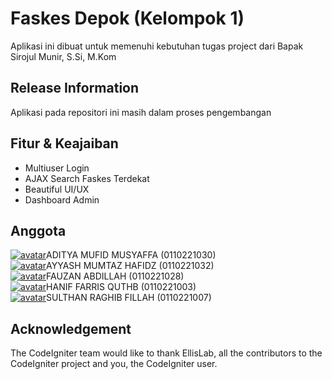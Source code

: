 # Faskes Depok (Kelompok 1)

Aplikasi ini dibuat untuk memenuhi kebutuhan tugas project dari Bapak Sirojul Munir, S.Si, M.Kom

## Release Information

Aplikasi pada repositori ini masih dalam proses pengembangan 

## Fitur & Keajaiban

-  Multiuser Login
-  AJAX Search Faskes Terdekat
-  Beautiful UI/UX
-  Dashboard Admin

## Anggota


<span><a href="https://github.com/adityamusyaffa">![avatar](https://images.weserv.nl/?url=avatars.githubusercontent.com/u/92895341?v=4&h=35&w=35&fit=cover&mask=circle&maxage=7d)</a>ADITYA MUFID MUSYAFFA (0110221030)</span>
<br>
<span><a href="https://github.com/ayyashmumtaz">![avatar](https://images.weserv.nl/?url=https://avatars.githubusercontent.com/u/68054277?v=4&h=35&w=35&fit=cover&mask=circle&maxage=7d)</a>AYYASH MUMTAZ HAFIDZ (0110221032)</span>
<br>
<span><a href="https://github.com/zannabd">![avatar](https://images.weserv.nl/?url=https://avatars.githubusercontent.com/u/91168648?v=4&h=35&w=35&fit=cover&mask=circle&maxage=7d)</a>FAUZAN ABDILLAH (0110221028)</span>
<br>
<span><a href="https://github.com/Kirasy42">![avatar](https://images.weserv.nl/?url=https://avatars.githubusercontent.com/u/91475293?v=4&h=35&w=35&fit=cover&mask=circle&maxage=7d)</a>HANIF FARRIS QUTHB (0110221003)</span>
<br>
<a href="https://github.com/SulthanRaghib">![avatar](https://images.weserv.nl/?url=avatars.githubusercontent.com/u/92235855?s=96&v=4&h=35&w=35&fit=cover&mask=circle&maxage=7d)</a><span>SULTHAN RAGHIB FILLAH (0110221007)</span>


<!-- 	
- ADITYA MUFID MUSYAFFA (0110221030) 
- AYYASH MUMTAZ HAFIDZ (0110221032)
- FAUZAN ABDILLAH (0110221028)
- HANIF FARRIS QUTHB (0110221003)
- SULTHAN RAGHIB FILLAH (0110221007) -->

## Acknowledgement

The CodeIgniter team would like to thank EllisLab, all the
contributors to the CodeIgniter project and you, the CodeIgniter user.

